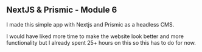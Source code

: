 ## NextJS & Prismic - Module 6

I made this simple app with Nextjs and Prismic as a headless CMS.

I would have liked more time to make the website look better and more functionality but I already spent 25+ hours on this so this has to do for now.
